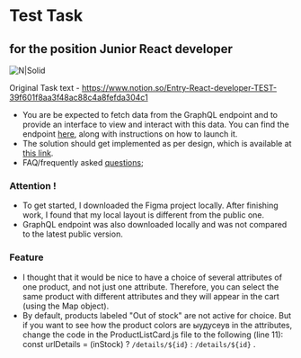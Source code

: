 # Test Task
## for the position Junior React developer
![N|Solid](https://cutt.ly/tGfawWZ)

Original Task text - https://www.notion.so/Entry-React-developer-TEST-39f601f8aa3f48ac88c4a8fefda304c1

- You are be expected to fetch data from the GraphQL endpoint and to provide an interface to view and interact with this data. You can find the endpoint [here](https://github.com/scandiweb/junior-react-endpoint), along with instructions on how to launch it.
- The solution should get implemented as per design, which is available at [this link](https://www.figma.com/file/MSyCAqVy1UgNap0pvqH6H3/Junior-Frontend-Test-Designs-Public?node-id=0%3A1).
- FAQ/frequently asked [questions](https://www.notion.so/00e72f0844a344dda28e19855d2fc34a);

### Attention !

- To get started, I downloaded the Figma project locally. After finishing work, I found that my local layout is different from the public one.
- GraphQL endpoint was also downloaded locally and was not compared to the latest public version.

### Feature

- I thought that it would be nice to have a choice of several attributes of one product, and not just one attribute. Therefore, you can select the same product with different attributes and they will appear in the cart (using the Map object).
- By default, products labeled "Out of stock" are not active for choice. But if you want to see how the product colors are ыудусеув in the attributes, change the code in the ProductListCard.js file to the following (line 11): const urlDetails = (inStock) ? `/details/${id}` : `/details/${id}` .